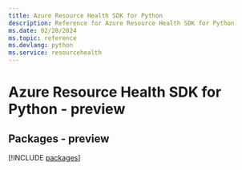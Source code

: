```yaml
---
title: Azure Resource Health SDK for Python
description: Reference for Azure Resource Health SDK for Python
ms.date: 02/28/2024
ms.topic: reference
ms.devlang: python
ms.service: resourcehealth
---
```

# Azure Resource Health SDK for Python - preview
## Packages - preview
[!INCLUDE [packages](resource-health-index.md)]